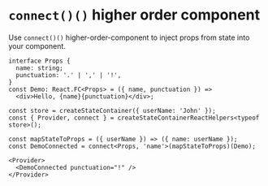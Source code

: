 # `connect()()` higher order component

Use `connect()()` higher-order-component to inject props from state into your component.

```tsx
interface Props {
  name: string;
  punctuation: '.' | ',' | '!',
}
const Demo: React.FC<Props> = ({ name, punctuation }) =>
  <div>Hello, {name}{punctuation}</div>;

const store = createStateContainer({ userName: 'John' });
const { Provider, connect } = createStateContainerReactHelpers<typeof store>();

const mapStateToProps = ({ userName }) => ({ name: userName });
const DemoConnected = connect<Props, 'name'>(mapStateToProps)(Demo);

<Provider>
  <DemoConnected punctuation="!" />
</Provider>
```
